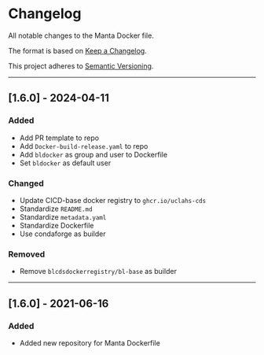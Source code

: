 # Changelog
All notable changes to the Manta Docker file.

The format is based on [Keep a Changelog](https://keepachangelog.com/en/1.0.0/).

This project adheres to [Semantic Versioning](https://semver.org/spec/v2.0.0.html).

---
## [1.6.0] - 2024-04-11
### Added
- Add PR template to repo
- Add `Docker-build-release.yaml` to repo
- Add `bldocker` as group and user to Dockerfile
- Set `bldocker` as default user

### Changed
- Update CICD-base docker registry to `ghcr.io/uclahs-cds`
- Standardize `README.md`
- Standardize `metadata.yaml`
- Standardize Dockerfile
- Use condaforge as builder

### Removed
- Remove `blcdsdockerregistry/bl-base` as builder

---

## [1.6.0] - 2021-06-16
### Added
- Added new repository for Manta Dockerfile